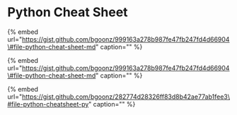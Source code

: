 # Python Cheat Sheet

{% embed url="https://gist.github.com/bgoonz/999163a278b987fe47fb247fd4d66904\#file-python-cheat-sheet-md" caption="" %}

{% embed url="https://gist.github.com/bgoonz/999163a278b987fe47fb247fd4d66904\#file-python-cheat-sheet-md" caption="" %}

{% embed url="https://gist.github.com/bgoonz/282774d28326ff83d8b42ae77ab1fee3\#file-python-cheatsheet-py" caption="" %}

